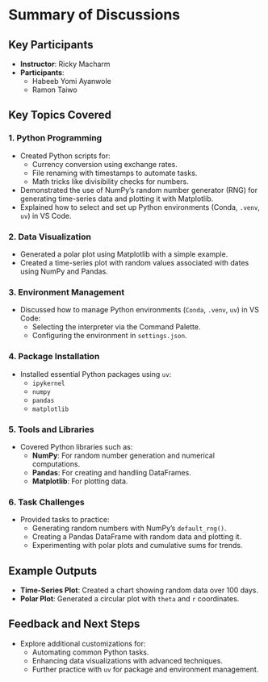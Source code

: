 # Summary of Discussions

## Key Participants
- **Instructor**: Ricky Macharm
- **Participants**: 
  - Habeeb Yomi Ayanwole
  - Ramon Taiwo

## Key Topics Covered

### 1. **Python Programming**
- Created Python scripts for:
  - Currency conversion using exchange rates.
  - File renaming with timestamps to automate tasks.
  - Math tricks like divisibility checks for numbers.
- Demonstrated the use of NumPy’s random number generator (RNG) for generating time-series data and plotting it with Matplotlib.
- Explained how to select and set up Python environments (Conda, `.venv`, `uv`) in VS Code.

### 2. **Data Visualization**
- Generated a polar plot using Matplotlib with a simple example.
- Created a time-series plot with random values associated with dates using NumPy and Pandas.

### 3. **Environment Management**
- Discussed how to manage Python environments (`Conda`, `.venv`, `uv`) in VS Code:
  - Selecting the interpreter via the Command Palette.
  - Configuring the environment in `settings.json`.

### 4. **Package Installation**
- Installed essential Python packages using `uv`:
  - `ipykernel`
  - `numpy`
  - `pandas`
  - `matplotlib`

### 5. **Tools and Libraries**
- Covered Python libraries such as:
  - **NumPy**: For random number generation and numerical computations.
  - **Pandas**: For creating and handling DataFrames.
  - **Matplotlib**: For plotting data.

### 6. **Task Challenges**
- Provided tasks to practice:
  - Generating random numbers with NumPy’s `default_rng()`.
  - Creating a Pandas DataFrame with random data and plotting it.
  - Experimenting with polar plots and cumulative sums for trends.

## Example Outputs
- **Time-Series Plot**: Created a chart showing random data over 100 days.
- **Polar Plot**: Generated a circular plot with `theta` and `r` coordinates.

## Feedback and Next Steps
- Explore additional customizations for:
  - Automating common Python tasks.
  - Enhancing data visualizations with advanced techniques.
  - Further practice with `uv` for package and environment management.
